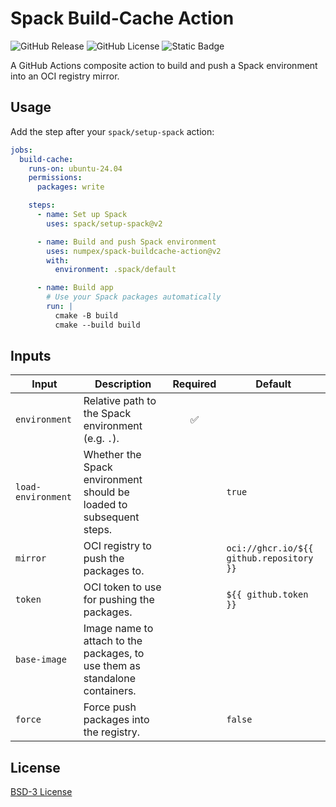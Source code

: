 # Spack Build-Cache Action


![GitHub Release](https://img.shields.io/github/v/release/numpex/spack-buildcache-action)
![GitHub License](https://img.shields.io/github/license/numpex/spack-buildcache-action)
![Static Badge](https://img.shields.io/badge/packaging-spack-blue)

[spack]: https://spack.io

A GitHub Actions composite action to build and push a Spack environment into an OCI registry mirror.


## Usage

Add the step after your `spack/setup-spack` action:

```yaml
jobs:
  build-cache:
    runs-on: ubuntu-24.04
    permissions:
      packages: write

    steps:
      - name: Set up Spack
        uses: spack/setup-spack@v2

      - name: Build and push Spack environment
        uses: numpex/spack-buildcache-action@v2
        with:
          environment: .spack/default

      - name: Build app
        # Use your Spack packages automatically
        run: |
          cmake -B build
          cmake --build build
```


## Inputs

| Input              | Description                                                                     | Required | Default                                  |
| ------------------ | ------------------------------------------------------------------------------- | :------: | ---------------------------------------- |
| `environment`      | Relative path to the Spack environment (e.g. `.`).                              |    ✅     |                                          |
| `load-environment` | Whether the Spack environment should be loaded to subsequent steps.             |          | `true`                                   |
| `mirror`           | OCI registry to push the packages to.                                           |          | `oci://ghcr.io/${{ github.repository }}` |
| `token`            | OCI token to use for pushing the packages.                                      |          | `${{ github.token }}`                    |
| `base-image`       | Image name to attach to the packages, to use them as standalone containers.     |          |                                          |
| `force`            | Force push packages into the registry.                                          |          | `false`                                  |



## License

[BSD-3 License](LICENSE)
